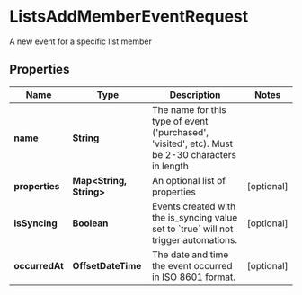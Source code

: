 

# ListsAddMemberEventRequest

A new event for a specific list member

## Properties

| Name | Type | Description | Notes |
|------------ | ------------- | ------------- | -------------|
|**name** | **String** | The name for this type of event (&#39;purchased&#39;, &#39;visited&#39;, etc). Must be 2-30 characters in length |  |
|**properties** | **Map&lt;String, String&gt;** | An optional list of properties |  [optional] |
|**isSyncing** | **Boolean** | Events created with the is_syncing value set to &#x60;true&#x60; will not trigger automations. |  [optional] |
|**occurredAt** | **OffsetDateTime** | The date and time the event occurred in ISO 8601 format. |  [optional] |



